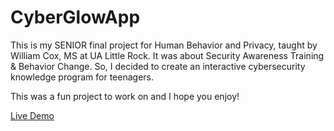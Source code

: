# CyberGlowApp
This is my SENIOR final project for Human Behavior and Privacy, taught by William Cox, MS at UA Little Rock. It was about Security Awareness Training & Behavior Change. So, I decided to create an interactive cybersecurity knowledge program for teenagers.

This was a fun project to work on and I hope you enjoy!

[Live Demo](https://courtneybingram.github.io/CyberGlowApp/)
